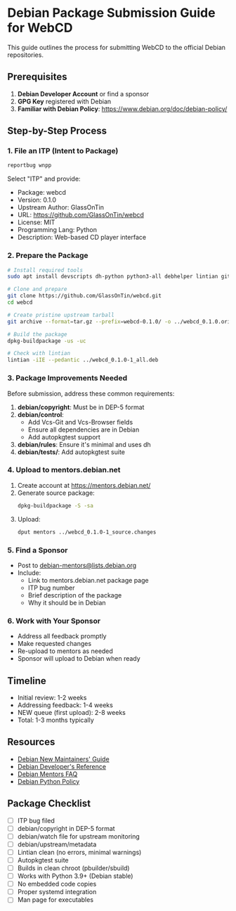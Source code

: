 # Debian Package Submission Guide for WebCD

This guide outlines the process for submitting WebCD to the official Debian repositories.

## Prerequisites

1. **Debian Developer Account** or find a sponsor
2. **GPG Key** registered with Debian
3. **Familiar with Debian Policy**: https://www.debian.org/doc/debian-policy/

## Step-by-Step Process

### 1. File an ITP (Intent to Package)

```bash
reportbug wnpp
```

Select "ITP" and provide:
- Package: webcd
- Version: 0.1.0
- Upstream Author: GlassOnTin <your-email>
- URL: https://github.com/GlassOnTin/webcd
- License: MIT
- Programming Lang: Python
- Description: Web-based CD player interface

### 2. Prepare the Package

```bash
# Install required tools
sudo apt install devscripts dh-python python3-all debhelper lintian git-buildpackage

# Clone and prepare
git clone https://github.com/GlassOnTin/webcd.git
cd webcd

# Create pristine upstream tarball
git archive --format=tar.gz --prefix=webcd-0.1.0/ -o ../webcd_0.1.0.orig.tar.gz HEAD

# Build the package
dpkg-buildpackage -us -uc

# Check with lintian
lintian -iIE --pedantic ../webcd_0.1.0-1_all.deb
```

### 3. Package Improvements Needed

Before submission, address these common requirements:

1. **debian/copyright**: Must be in DEP-5 format
2. **debian/control**:
   - Add Vcs-Git and Vcs-Browser fields
   - Ensure all dependencies are in Debian
   - Add autopkgtest support
3. **debian/rules**: Ensure it's minimal and uses dh
4. **debian/tests/**: Add autopkgtest suite

### 4. Upload to mentors.debian.net

1. Create account at https://mentors.debian.net/
2. Generate source package:
   ```bash
   dpkg-buildpackage -S -sa
   ```
3. Upload:
   ```bash
   dput mentors ../webcd_0.1.0-1_source.changes
   ```

### 5. Find a Sponsor

- Post to debian-mentors@lists.debian.org
- Include:
  - Link to mentors.debian.net package page
  - ITP bug number
  - Brief description of the package
  - Why it should be in Debian

### 6. Work with Your Sponsor

- Address all feedback promptly
- Make requested changes
- Re-upload to mentors as needed
- Sponsor will upload to Debian when ready

## Timeline

- Initial review: 1-2 weeks
- Addressing feedback: 1-4 weeks
- NEW queue (first upload): 2-8 weeks
- Total: 1-3 months typically

## Resources

- [Debian New Maintainers' Guide](https://www.debian.org/doc/manuals/maint-guide/)
- [Debian Developer's Reference](https://www.debian.org/doc/manuals/developers-reference/)
- [Debian Mentors FAQ](https://mentors.debian.net/intro-maintainers)
- [Debian Python Policy](https://www.debian.org/doc/packaging-manuals/python-policy/)

## Package Checklist

- [ ] ITP bug filed
- [ ] debian/copyright in DEP-5 format
- [ ] debian/watch file for upstream monitoring
- [ ] debian/upstream/metadata
- [ ] Lintian clean (no errors, minimal warnings)
- [ ] Autopkgtest suite
- [ ] Builds in clean chroot (pbuilder/sbuild)
- [ ] Works with Python 3.9+ (Debian stable)
- [ ] No embedded code copies
- [ ] Proper systemd integration
- [ ] Man page for executables